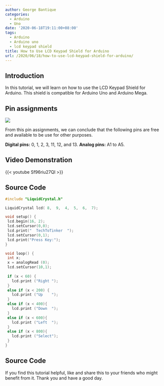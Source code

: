 ```yaml
---
author: George Bantique
categories:
  - Arduino
  - Uno
date: '2020-06-18T19:11:00+08:00'
tags:
  - Arduino
  - Arduino uno
  - lcd keypad shield
title: How to Use LCD Keypad Shield for Arduino
url: /2020/06/18/how-to-use-lcd-keypad-shield-for-arduino/
---
```


## **Introduction**

In this tutorial, we will learn on how to use the LCD Keypad Shield for Arduino. This shield is compatible for Arduino Uno and Arduino Mega.

## **Pin assignments**

![](/images/LCDKeypadShield.png)

From this pin assignments, we can conclude that the following pins are free and available to be use for other purposes.
    
**Digital pins:** 0, 1, 2, 3, 11, 12, and 13.
**Analog pins:** A1 to A5.

## **Video Demonstration**  

{{< youtube Sf96riu27QI >}}

## **Source Code**

```cpp { lineNos="true" wrap="true" }
#include "LiquidCrystal.h"

LiquidCrystal lcd( 8,  9,  4,  5,  6,  7);

void setup() {
 lcd.begin(16, 2);
 lcd.setCursor(0,0);
 lcd.print("  TechToTinker  ");
 lcd.setCursor(0,1);
 lcd.print("Press Key:");
}

void loop() {
 int x;
 x = analogRead (0);
 lcd.setCursor(10,1);
 
 if (x < 60) {
   lcd.print ("Right ");
 }
 else if (x < 200) {
   lcd.print ("Up    ");
 }
 else if (x < 400){
   lcd.print ("Down  ");
 }
 else if (x < 600){
   lcd.print ("Left  ");
 }
 else if (x < 800){
   lcd.print ("Select");
 }
} 
```

## **Source Code**

If you find this tutorial helpful, like and share this to your friends who might benefit from it.
Thank you and have a good day.

